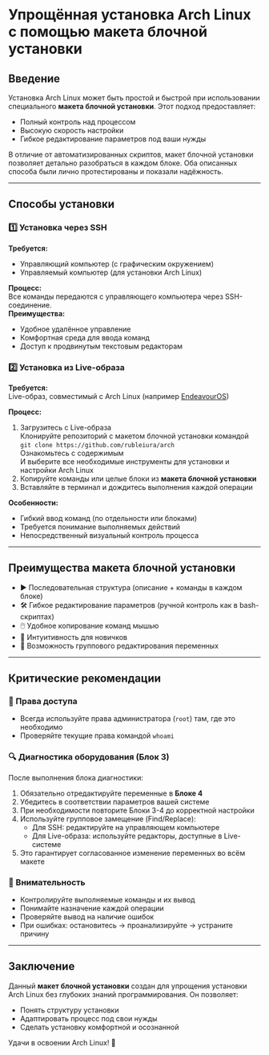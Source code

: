 # Упрощённая установка Arch Linux с помощью макета блочной установки

## Введение
Установка Arch Linux может быть простой и быстрой при использовании специального **макета блочной установки**. Этот подход предоставляет:
- Полный контроль над процессом
- Высокую скорость настройки
- Гибкое редактирование параметров под ваши нужды

В отличие от автоматизированных скриптов, макет блочной установки позволяет детально разобраться в каждом блоке. Оба описанных способа были лично протестированы и показали надёжность.

---

## Способы установки

### 1️⃣ Установка через SSH
**Требуется:**  
- Управляющий компьютер (с графическим окружением)
- Управляемый компьютер (для установки Arch Linux)

**Процесс:**  
Все команды передаются с управляющего компьютера через SSH-соединение.  
**Преимущества:**  
- Удобное удалённое управление
- Комфортная среда для ввода команд
- Доступ к продвинутым текстовым редакторам

### 2️⃣ Установка из Live-образа
**Требуется:**  
Live-образ, совместимый с Arch Linux (например [EndeavourOS](https://endeavouros.com))

**Процесс:**  
1. Загрузитесь с Live-образа  
Клонируйте репозиторий с макетом блочной установки командой  
`git clone https://github.com/rubleiura/arch`  
Ознакомьтесь с содержимым  
И выберите все необходимые инструменты для установки и настройки Arch Linux  
2. Копируйте команды или целые блоки из **макета блочной установки**  
3. Вставляйте в терминал и дождитесь выполнения каждой операции  

**Особенности:**  
- Гибкий ввод команд (по отдельности или блоками)
- Требуется понимание выполняемых действий
- Непосредственный визуальный контроль процесса

---

## Преимущества макета блочной установки
- ▶️ Последовательная структура (описание + команды в каждом блоке)  
- 🛠️ Гибкое редактирование параметров (ручной контроль как в bash-скриптах)  
- 🖱️ Удобное копирование команд мышью  
- 👶 Интуитивность для новичков  
- 🔁 Возможность группового редактирования переменных  

---

## Критические рекомендации

### 🔐 Права доступа
- Всегда используйте права администратора (`root`) там, где это необходимо
- Проверяйте текущие права командой `whoami`

### 🔍 Диагностика оборудования (Блок 3)
После выполнения блока диагностики:
1. Обязательно отредактируйте переменные в **Блоке 4**
2. Убедитесь в соответствии параметров вашей системе
3. При необходимости повторите Блоки 3-4 до корректной настройки
4. Используйте групповое замещение (Find/Replace):
   - Для SSH: редактируйте на управляющем компьютере
   - Для Live-образа: используйте редакторы, доступные в Live-системе
5. Это гарантирует согласованное изменение переменных во всём макете

### 👀 Внимательность
- Контролируйте выполняемые команды и их вывод
- Понимайте назначение каждой операции
- Проверяйте вывод на наличие ошибок
- При ошибках: остановитесь → проанализируйте → устраните причину

---

## Заключение
Данный **макет блочной установки** создан для упрощения установки Arch Linux без глубоких знаний программирования. Он позволяет:
- Понять структуру установки
- Адаптировать процесс под свои нужды
- Сделать установку комфортной и осознанной

Удачи в освоении Arch Linux! 🐧

